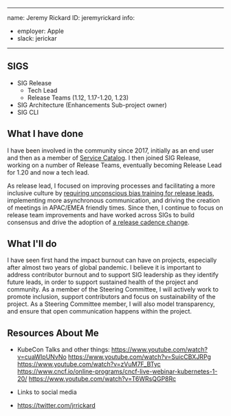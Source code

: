 -------------------------------------------------------------
name: Jeremy Rickard
ID: jeremyrickard
info:
  - employer: Apple
  - slack: jerickar
-------------------------------------------------------------

<!-- Please make a copy of this template as "candidate-yourname.md" and save it to
the election directory -->

## SIGS

- SIG Release
  - Tech Lead
  - Release Teams (1.12, 1.17-1.20, 1.23)
- SIG Architecture (Enhancements Sub-project owner)
- SIG CLI

## What I have done

I have been involved in the community since 2017, initially as an end user and then as a member of [Service Catalog](https://github.com/kubernetes-sigs/service-catalog). I then joined SIG Release, working on a number of Release Teams, eventually becoming Release Lead for 1.20 and now a tech lead. 

As release lead, I focused on improving processes and facilitating a more inclusive culture by [requiring unconscious bias training for release leads](https://github.com/kubernetes/sig-release/issues/1251), implementing more asynchronous communication, and driving the creation of meetings in APAC/EMEA friendly times. Since then, I continue to focus on release team improvements and have worked across SIGs to build consensus and drive the adoption of [a release cadence change](https://github.com/kubernetes/enhancements/pull/2567).


## What I'll do

I have seen first hand the impact burnout can have on projects, especially after almost two years of global pandemic. I believe it is important to address contributor burnout and to support SIG leadership as they identify future leads, in order to support sustained health of the project and community. As a member of the Steering Committee, I will actively work to promote inclusion, support contributors and focus on sustainability of the project. As a Steering Committee member, I will also model transparency, and ensure that open communication happens within the project.


## Resources About Me

* KubeCon Talks and other things:
https://www.youtube.com/watch?v=cuaWIpUNvNo
https://www.youtube.com/watch?v=SuicCBXJRPg
https://www.youtube.com/watch?v=zVuM7F_BTyc
https://www.cncf.io/online-programs/cncf-live-webinar-kubernetes-1-20/
https://www.youtube.com/watch?v=T6WRsQGP8Rc

- Links to social media
* https://twitter.com/jrrickard

